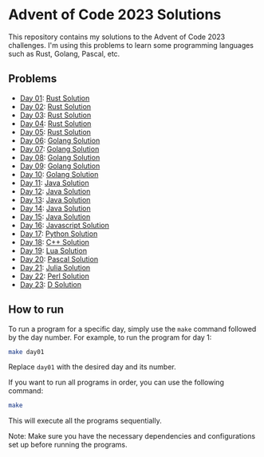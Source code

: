 # Advent of Code 2023 Solutions

This repository contains my solutions to the Advent of Code 2023 challenges. I'm using this problems to learn some programming languages such as Rust, Golang, Pascal, etc.

## Problems

- [Day 01](day01/description.txt): [Rust Solution](day01/src/main.rs)
- [Day 02](day02/description.txt): [Rust Solution](day02/src/main.rs)
- [Day 03](day03/description.txt): [Rust Solution](day03/src/main.rs)
- [Day 04](day04/description.txt): [Rust Solution](day04/src/main.rs)
- [Day 05](day05/description.txt): [Rust Solution](day05/src/main.rs)
- [Day 06](day06/description.txt): [Golang Solution](day06/main.go)
- [Day 07](day07/description.txt): [Golang Solution](day07/main.go)
- [Day 08](day08/description.txt): [Golang Solution](day08/main.go)
- [Day 09](day09/description.txt): [Golang Solution](day09/main.go)
- [Day 10](day10/description.txt): [Golang Solution](day10/main.go)
- [Day 11](day11/description.txt): [Java Solution](day11/Main.java)
- [Day 12](day12/description.txt): [Java Solution](day12/Main.java)
- [Day 13](day13/description.txt): [Java Solution](day13/Main.java)
- [Day 14](day14/description.txt): [Java Solution](day14/Main.java)
- [Day 15](day15/description.txt): [Java Solution](day15/Main.java)
- [Day 16](day16/description.txt): [Javascript Solution](day16/main.js)
- [Day 17](day17/description.txt): [Python Solution](day17/main.py)
- [Day 18](day18/description.txt): [C++ Solution](day18/main.cpp)
- [Day 19](day19/description.txt): [Lua Solution](day19/main.lua)
- [Day 20](day20/description.txt): [Pascal Solution](day20/main.pas)
- [Day 21](day21/description.txt): [Julia Solution](day21/main.jl)
- [Day 22](day22/description.txt): [Perl Solution](day22/main.pm)
- [Day 23](day23/description.txt): [D Solution](day23/main.d)

## How to run

To run a program for a specific day, simply use the `make` command followed by the day number. For example, to run the program for day 1:

```bash
make day01
```

Replace `day01` with the desired day and its number.

If you want to run all programs in order, you can use the following command:

```bash
make
```

This will execute all the programs sequentially.

Note: Make sure you have the necessary dependencies and configurations set up before running the programs.
